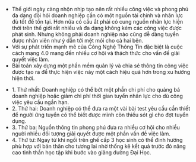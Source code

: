* Thế giới ngày càng nhộn nhịp tạo nên rất nhiều công việc và phong phú đa dạng đòi hỏi doanh nghiệp cần có một nguồn tài chính và nhân lực đủ tốt để tồn tại. Hơn nữa có cầu ắt phải có cung nguồn nhân lực hiện thời trên thế giới rất nhiều và đa dạng không kém các công việc được phát sinh. Nhưng không phải doanh nghiệp nào cũng dễ dàng tuyển được nhân viên như ý dẫn tới mệt mỏi cho cả hai bên.
* Với sự phát triển mạnh mẽ của Công Nghệ Thông Tin đặc biệt là cuộc cách mạng 4.0 mang đến nhiều cơ hội và thách thức cho vấn đề giải quyết việc làm.
*  Bài toán xây dựng một phần mềm quản lý và chia sẻ thông tin công việc được tạo ra để thực hiện việc này một cách hiệu quả hơn trong xu hướng hiện thời.
<ul>
  <li>1. Thứ nhất: Doanh nghiệp có thể bớt một phần chi phí cho quảng bá doanh nghiệp hoặc giảm chi phí thời gian tuyển nhân lực cho dù công việc yêu cầu ngắn hạn.</li>
  <li>2. Thứ hai: Doanh nghiệp có thể đưa ra một vài bài test yêu cầu cần thiết để người ứng tuyển có thể biết được mình còn thiếu sót gì cho đợt tuyển dụng.</li>
  <li>3. Thứ ba: Nguồn thông tin phong phú đưa ra nhiều cơ hội cho nhiều người nhiều đối tượng giải quyết được một phần vấn đề việc làm.</li>
  <li>4. Thứ tư: Ngay từ khi ngồi trên ghế cấp 3 học sinh có thể đinh hướng phù hợp với bản thân cho tương lai nhờ thống kê kết quả trước đó nâng cao tinh thần học tập khi bước vào giảng đường Đại Học.</li>
  </ul>

